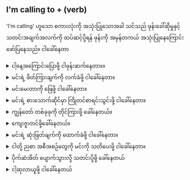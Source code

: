 ## I'm calling to + (verb)

'I'm calling' ဟူသော စကားလုံးကို အသုံးပြုသောအခါ သင်သည် ဖုန်းခေါ်ဆိုမှုနှင့် သတင်းအချက်အလက်ကို ထပ်ဆင့်ပို့ရန် ဖုန်းကို အမှန်တကယ် အသုံးပြုနေကြောင်း ဖော်ပြနေသည်။
ငါခေါ်နေတာ

<details>
<summary>ငါ့နေ့အကြောင်းပြောဖို့ ငါဖုန်းဆက်နေတာ။။</summary>
"I'm calling to tell you about my day."
</details>
<details>
<summary>မင်းရဲ့ ဖိတ်ကြားချက်ကို လက်ခံဖို့ ငါခေါ်နေတာ။</summary>

"I'm calling to accept your invitation."
</details>
<details>
<summary>မင်းမေးတာကို ဖြေဖို့ ငါခေါ်နေတာ။</summary>

"I'm calling to answer your question."
</details>
<details>
<summary>မင်းရဲ့ စားသောက်ဆိုင်မှာ ကြိုတင်စာရင်းသွင်းဖို့ ငါခေါ်နေတာ။</summary>

"I'm calling to book a reservation at your restaurant."
</details>
<details>
<summary>ကျွန်တော် တစ်ခုခုကို တိုင်ကြားဖို့ ခေါ်နေတယ်။</summary>

"I'm calling to complain about something."
</details>
<details>
<summary>​ကျေးဇူးတင်​ဖို့​ခေါ်​နေတယ်​။</summary>

"I'm calling to thank you."
</details>
<details>
<summary>မင်းရဲ့ ဆုံးဖြတ်ချက်ကို ထောက်ခံဖို့ ငါခေါ်နေတာ။</summary>

"I'm calling to support your decision."
</details>
<details>
<summary>ငါတို့ ညစာ အစီအစဉ်တွေကို မင်းကို သတိပေးဖို့ ငါခေါ်နေတာ။</summary>

"I'm calling to remind you of our dinner plans."
</details>
<details>
<summary>ပိုက်ဆံအိတ် ပျောက်သွားလို့ သတင်းပို့ဖို့ ခေါ်နေတယ်</summary>

"I'm calling to report a lost wallet."
</details>
<details>
<summary>ငါ့ဆုလာယူဖို့ ငါခေါ်နေတယ်</summary>

"I'm calling to receive my prize."
</details>